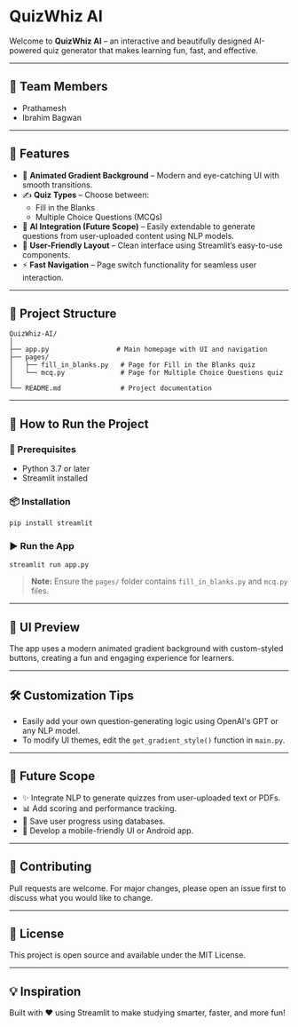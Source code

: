 #  QuizWhiz AI 

Welcome to **QuizWhiz AI** – an interactive and beautifully designed AI-powered quiz generator that makes learning fun, fast, and effective.

---

## 👥 Team Members
- Prathamesh
- Ibrahim Bagwan

---

## 🌟 Features

- 🎨 **Animated Gradient Background** – Modern and eye-catching UI with smooth transitions.
- ✍️ **Quiz Types** – Choose between:
  - Fill in the Blanks
  - Multiple Choice Questions (MCQs)
- 🤖 **AI Integration (Future Scope)** – Easily extendable to generate questions from user-uploaded content using NLP models.
- 🎯 **User-Friendly Layout** – Clean interface using Streamlit’s easy-to-use components.
- ⚡ **Fast Navigation** – Page switch functionality for seamless user interaction.

---

## 📂 Project Structure

```
QuizWhiz-AI/
│
├── app.py                 # Main homepage with UI and navigation
├── pages/
│   ├── fill_in_blanks.py   # Page for Fill in the Blanks quiz
│   └── mcq.py              # Page for Multiple Choice Questions quiz
│
└── README.md               # Project documentation
```

---

## 🚀 How to Run the Project

### 🔧 Prerequisites
- Python 3.7 or later
- Streamlit installed

### 📦 Installation

```bash
pip install streamlit
```

### ▶️ Run the App

```bash
streamlit run app.py
```

> **Note:** Ensure the `pages/` folder contains `fill_in_blanks.py` and `mcq.py` files.

---

## 🎨 UI Preview

The app uses a modern animated gradient background with custom-styled buttons, creating a fun and engaging experience for learners.

---

## 🛠️ Customization Tips

- Easily add your own question-generating logic using OpenAI's GPT or any NLP model.
- To modify UI themes, edit the `get_gradient_style()` function in `main.py`.

---

## 📌 Future Scope

- ✨ Integrate NLP to generate quizzes from user-uploaded text or PDFs.
- 📊 Add scoring and performance tracking.
- 💾 Save user progress using databases.
- 📱 Develop a mobile-friendly UI or Android app.

---

## 🙌 Contributing

Pull requests are welcome. For major changes, please open an issue first to discuss what you would like to change.

---

## 📃 License

This project is open source and available under the MIT License.

---

## 💡 Inspiration

Built with ❤️ using Streamlit to make studying smarter, faster, and more fun!